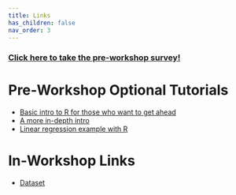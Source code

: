 ```yaml
---
title: Links
has_children: false
nav_order: 3
---
```


### [Click here to take the pre-workshop survey!](https://forms.gle/JGFbnvTNYdbC2KtW7)

# Pre-Workshop Optional Tutorials 
- [Basic intro to R for those who want to get ahead](https://rladiessydney.org/courses/ryouwithme/01-basicbasics-1/)
- [A more in-depth intro](https://moderndive.netlify.app/1-getting-started.html)
- [Linear regression example with R](https://sarahymurphy.github.io/2021-06-07-cereo-reu-data-wrangling/installation_instructions.md)

# In-Workshop Links
- [Dataset](https://drive.google.com/drive/folders/1daukvK2W2Pwvnp-_5aQknsL_BoyVaxCd?usp=sharing)
